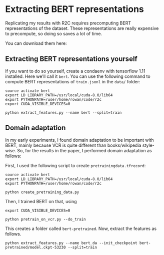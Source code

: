 # Extracting BERT representations

Replicating my results with R2C requires precomputing BERT representations of the dataset. These representations are really expensive to precompute, so doing so saves a lot of time.

You can download them here:


## Extracting BERT representations yourself

If you want to do so yourself, create a condaenv with tensorflow 1.11 installed. Here we'll call it `bert`. You can use
the following command to compute BERT representations of `train.jsonl` in the `data/` folder:

```
source activate bert
export LD_LIBRARY_PATH=/usr/local/cuda-8.0/lib64
export PYTHONPATH=/user/home/rowan/code/r2c
export CUDA_VISIBLE_DEVICES=0

python extract_features.py --name bert --split=train
```

## Domain adaptation

In my early experiments, I found domain adaptation to be important with BERT, mainly because VCR is quite different than books/wikipedia style-wise. So, for the results in the paper, I performed domain adaptation as follows:

First, I used the following script to create `pretrainingdata.tfrecord`:
```
source activate bert
export LD_LIBRARY_PATH=/usr/local/cuda-8.0/lib64
export PYTHONPATH=/user/home/rowan/code/r2c

python create_pretraining_data.py
```

Then, I trained BERT on that, using

```
export CUDA_VISIBLE_DEVICES=0

python pretrain_on_vcr.py --do_train
```

This creates a folder called `bert-pretrained`. Now, extract the features as follows.

```
python extract_features.py --name bert_da --init_checkpoint bert-pretrained/model.ckpt-53230 --split=train
```

